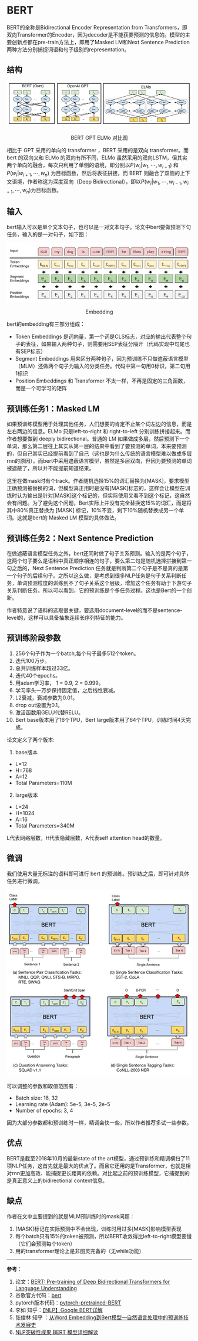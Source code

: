 # BERT

BERT的全称是Bidirectional Encoder Representation from Transformers，即双向Transformer的Encoder，因为decoder是不能获要预测的信息的。模型的主要创新点都在pre-train方法上，即用了Masked LM和Next Sentence Prediction两种方法分别捕捉词语和句子级别的representation。

## 结构

![BERT GPT ELMo 对比图](/assets/images/bert/bert_gpt_elmo.jpg)
<center>BERT GPT ELMo 对比图</center>

相比于 GPT 采用的单向的 transformer ，BERT 采用的是双向 transformer。而 bert 的双向又和 ELMo 的双向有所不同，ELMo 虽然采用的双向LSTM，但其实两个单向的融合，每次只利用了单侧的语境，即分别以$P(w_i|w_1,\cdots,w_{i-1})$ 和 $P(w_i|w_{i+1},\cdots,w_n)$ 为目标函数，然后将表征拼接，而 BERT 则融合了双侧的上下文语境，作者称这为深度双向（Deep Bidirectional），即以$P(w_i|w_1,\cdots,w_{i-1},w_{i+1},\cdots,w_n)$为目标函数。

## 输入

bert输入可以是单个文本句子，也可以是一对文本句子。论文中bert要做预测下句任务，输入的是一对句子，如下图：

![Embedding](/assets/images/bert/embedding.jpg)
<center>Embedding</center>

bert的embedding有三部分组成：
* Token Embeddings 是词向量，第一个词是CLS标志，对应的输出代表整个句子的表征，如果输入两种句子，则需要用SEP表征分隔开（代码实现中句尾也有SEP标志）
* Segment Embeddings 用来区分两种句子，因为预训练不只做遮蔽语言模型（MLM）还做两个句子为输入的分类任务。代码中第一句用0标识，第二句用1标识
* Position Embeddings 和 Transformer 不太一样，不再是固定的三角函数，而是一个可学习的矩阵

## 预训练任务1：Masked LM

如果预训练模型用于处理其他任务，人们想要的肯定不止某个词左边的信息，而是左右两边的信息。ELMo 只是left-to-right 和 right-to-left 分别训练拼接起来。而作者想要做到 deeply bidirectional。普通的 LM 如果做成多层，然后预测下一个单词，那么第二层往上其实从第一层的结果中看到了要预测的单词，本来要预测的，但自己其实已经提前看到了自己（这也是为什么传统的语言模型难以做成多层rnn的原因）。而bert中采用遮蔽语言模型，虽然是多层双向，但因为要预测的单词被遮蔽了，所以并不能提前知道结果。

这里在做mask时有个track。作者随机选择15%的词汇替换为[MASK]，要求模型正确预测被替换的词，但模型真正用时是没有[MASK]标志的，这样会让模型在训练时认为输出是针对[MASK]这个标记的，但实际使用又看不到这个标记，这自然会有问题。为了避免这个问题，Bert实际上并没有完全替换这15%的词汇，而是将其中80%真正替换为 [MASK] 标记，10%不变，剩下10%随机替换成另一个单词。这就是bert的 Masked LM 模型的具体做法。


## 预训练任务2：Next Sentence Prediction

在做遮蔽语言模型任务之外，bert还同时做了句子关系预测。输入的是两个句子，这两个句子要么是语料中真正顺序相连的句子，要么第二句是随机选择拼接到第一句之后的，Next Sentence Prediction 任务就是判断第二个句子是不是真的是第一个句子的后续句子。之所以这么做，是考虑到很多NLP任务是句子关系判断任务，单词预测粒度的训练到不了句子关系这个层级，增加这个任务有助于下游句子关系判断任务。所以可以看到，它的预训练是个多任务过程。这也是Bert的一个创新。

作者特意说了语料的选取很关键，要选用document-level的而不是sentence-level的，这样可以具备抽象连续长序列特征的能力。

## 预训练阶段参数

1. 256个句子作为一个batch,每个句子最多512个token。
2. 迭代100万步。
3. 总共训练样本超过33亿。
4. 迭代40个epochs。
5. 用adam学习率， 1 = 0.9, 2 = 0.999。
6. 学习率头一万步保持固定值，之后线性衰减。
7. L2衰减，衰减参数为0.01。
8. drop out设置为0.1。
9. 激活函数用GELU代替RELU。
10. Bert base版本用了16个TPU，Bert large版本用了64个TPU，训练时间4天完成。

论文定义了两个版本:

1. base版本
* L=12
* H=768
* A=12
* Total Parameters=110M 
 
2. large版本
* L=24
* H=1024
* A=16
* Total Parameters=340M

L代表网络层数，H代表隐藏层数，A代表self attention head的数量。

## 微调

我们使用大量无标注的语料即可进行 bert 的预训练。预训练之后，即可针对具体任务进行微调。

![fine-tuning](/assets/images/bert/fine-tuning.jpg)

可以调整的参数和取值范围有：

* Batch size: 16, 32
* Learning rate (Adam): 5e-5, 3e-5, 2e-5
* Number of epochs: 3, 4

因为大部分参数都和预训练时一样，精调会快一些，所以作者推荐多试一些参数。

## 优点

BERT是截至2018年10月的最新state of the art模型，通过预训练和精调横扫了11项NLP任务，这首先就是最大的优点了。而且它还用的是Transformer，也就是相对rnn更加高效、能捕捉更长距离的依赖。对比起之前的预训练模型，它捕捉到的是真正意义上的bidirectional context信息。

## 缺点
作者在文中主要提到的就是MLM预训练时的mask问题：

1. [MASK]标记在实际预测中不会出现，训练时用过多[MASK]影响模型表现
2. 每个batch只有15%的token被预测，所以BERT收敛得比left-to-right模型要慢（它们会预测每个token）
3. 用的transformer理论上是非图灵完备的（无while功能）

---
**参考**：
1. 论文：[BERT: Pre-training of Deep Bidirectional Transformers for Language Understanding](https://arxiv.org/abs/1810.04805)
2. 谷歌官方代码：[bert](https://github.com/google-research/bert)
3. pytorch版本代码：[pytorch-pretrained-BERT](https://github.com/huggingface/pytorch-pretrained-BERT)
4. 李如 知乎：[【NLP】Google BERT详解](https://zhuanlan.zhihu.com/p/46652512)
5. 张俊林 知乎 ：[从Word Embedding到Bert模型—自然语言处理中的预训练技术发展史](https://zhuanlan.zhihu.com/p/49271699)
6. [NLP突破性成果 BERT 模型详细解读](https://zhuanlan.zhihu.com/p/46997268)